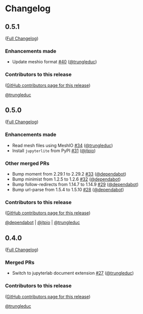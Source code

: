 # Changelog

<!-- <START NEW CHANGELOG ENTRY> -->

## 0.5.1

([Full Changelog](https://github.com/trungleduc/jupyterview/compare/v0.5.0...620a550154d0a69a9e700a04dd022cfed2f1ca68))

### Enhancements made

- Update meshio format [#40](https://github.com/trungleduc/jupyterview/pull/40) ([@trungleduc](https://github.com/trungleduc))

### Contributors to this release

([GitHub contributors page for this release](https://github.com/trungleduc/jupyterview/graphs/contributors?from=2022-06-10&to=2022-06-22&type=c))

[@trungleduc](https://github.com/search?q=repo%3Atrungleduc%2Fjupyterview+involves%3Atrungleduc+updated%3A2022-06-10..2022-06-22&type=Issues)

<!-- <END NEW CHANGELOG ENTRY> -->

## 0.5.0

([Full Changelog](https://github.com/trungleduc/jupyterview/compare/v0.4.0...a390c8e11729feba8819712ee2bada58a26b922f))

### Enhancements made

- Read mesh files using MeshIO [#34](https://github.com/trungleduc/jupyterview/pull/34) ([@trungleduc](https://github.com/trungleduc))
- Install `jupyterlite` from PyPI [#31](https://github.com/trungleduc/jupyterview/pull/31) ([@jtpio](https://github.com/jtpio))

### Other merged PRs

- Bump moment from 2.29.1 to 2.29.2 [#33](https://github.com/trungleduc/jupyterview/pull/33) ([@dependabot](https://github.com/dependabot))
- Bump minimist from 1.2.5 to 1.2.6 [#32](https://github.com/trungleduc/jupyterview/pull/32) ([@dependabot](https://github.com/dependabot))
- Bump follow-redirects from 1.14.7 to 1.14.9 [#29](https://github.com/trungleduc/jupyterview/pull/29) ([@dependabot](https://github.com/dependabot))
- Bump url-parse from 1.5.4 to 1.5.10 [#28](https://github.com/trungleduc/jupyterview/pull/28) ([@dependabot](https://github.com/dependabot))

### Contributors to this release

([GitHub contributors page for this release](https://github.com/trungleduc/jupyterview/graphs/contributors?from=2022-03-06&to=2022-06-10&type=c))

[@dependabot](https://github.com/search?q=repo%3Atrungleduc%2Fjupyterview+involves%3Adependabot+updated%3A2022-03-06..2022-06-10&type=Issues) | [@jtpio](https://github.com/search?q=repo%3Atrungleduc%2Fjupyterview+involves%3Ajtpio+updated%3A2022-03-06..2022-06-10&type=Issues) | [@trungleduc](https://github.com/search?q=repo%3Atrungleduc%2Fjupyterview+involves%3Atrungleduc+updated%3A2022-03-06..2022-06-10&type=Issues)

## 0.4.0

([Full Changelog](https://github.com/trungleduc/jupyterview/compare/v0.1.0...d017da4605943948bdbf08dd9cc51c7cdef1a02b))

### Merged PRs

- Switch to jupyterlab document extension [#27](https://github.com/trungleduc/jupyterview/pull/27) ([@trungleduc](https://github.com/trungleduc))

### Contributors to this release

([GitHub contributors page for this release](https://github.com/trungleduc/jupyterview/graphs/contributors?from=2021-06-15&to=2022-03-06&type=c))

[@trungleduc](https://github.com/search?q=repo%3Atrungleduc%2Fjupyterview+involves%3Atrungleduc+updated%3A2021-06-15..2022-03-06&type=Issues)
